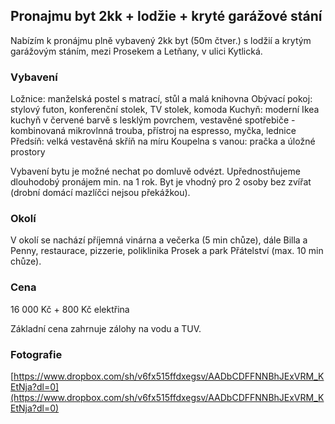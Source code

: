 ## Pronajmu byt 2kk + lodžie + kryté garážové stání

Nabízím k pronájmu plně vybavený 2kk byt (50m čtver.) s lodžií a krytým garážovým stáním, mezi Prosekem a Letňany, v ulici Kytlická.

### Vybavení
Ložnice: manželská postel s matrací, stůl a malá knihovna
Obývací pokoj: stylový futon, konferenční stolek, TV stolek, komoda
Kuchyň: moderní Ikea kuchyň v červené barvě s lesklým povrchem, vestavěné spotřebiče - kombinovaná mikrovlnná trouba, přístroj na espresso, myčka, lednice
Předsíň: velká vestavěná skříň na míru
Koupelna s vanou: pračka a úložné prostory

Vybavení bytu je možné nechat po domluvě odvézt. Upřednostňujeme dlouhodobý pronájem min. na 1 rok. Byt je vhodný pro 2 osoby bez zvířat (drobní domácí mazlíčci nejsou překážkou).

### Okolí

V okolí se nachází příjemná vinárna a večerka (5 min chůze), dále Billa a Penny, restaurace, pizzerie, poliklinika Prosek a park Přátelství (max. 10 min chůze).

### Cena
16 000 Kč + 800 Kč elektřina

Základní cena zahrnuje zálohy na vodu a TUV.

### Fotografie

[https://www.dropbox.com/sh/v6fx515ffdxegsv/AADbCDFFNNBhJExVRM_KEtNja?dl=0](https://www.dropbox.com/sh/v6fx515ffdxegsv/AADbCDFFNNBhJExVRM_KEtNja?dl=0)
